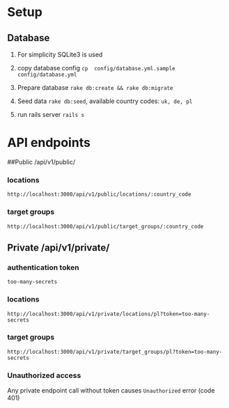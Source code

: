 
# Setup

## Database

1. For simplicity SQLite3 is used

2. copy database config ```cp  config/database.yml.sample config/database.yml```

3. Prepare database ```rake db:create && rake db:migrate```

4. Seed data ```rake db:seed```, available country codes: `uk, de, pl`

5. run rails server ```rails s```

# API endpoints

##Public /api/v1/public/

### locations

`http://localhost:3000/api/v1/public/locations/:country_code`

### target groups

`http://localhost:3000/api/v1/public/target_groups/:country_code`

## Private /api/v1/private/

### authentication token

`too-many-secrets`

### locations

`http://localhost:3000/api/v1/private/locations/pl?token=too-many-secrets`

### target groups

`http://localhost:3000/api/v1/private/target_groups/pl?token=too-many-secrets`

### Unauthorized access

Any private endpoint call without token causes `Unauthorized` error (code 401)

